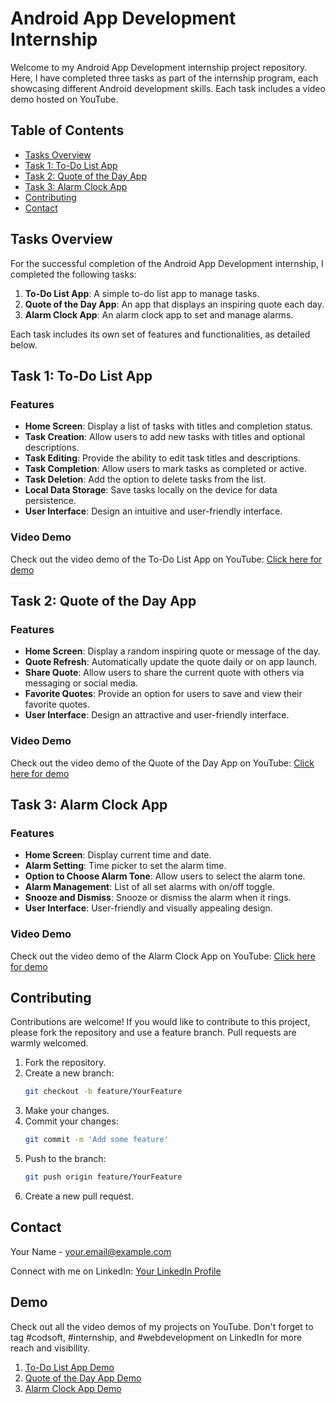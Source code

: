 # Android App Development Internship

Welcome to my Android App Development internship project repository. Here, I have completed three tasks as part of the internship program, each showcasing different Android development skills. Each task includes a video demo hosted on YouTube.

## Table of Contents

- [Tasks Overview](#tasks-overview)
- [Task 1: To-Do List App](#task-1-to-do-list-app)
- [Task 2: Quote of the Day App](#task-2-quote-of-the-day-app)
- [Task 3: Alarm Clock App](#task-3-alarm-clock-app)
- [Contributing](#contributing)
- [Contact](#contact)

## Tasks Overview

For the successful completion of the Android App Development internship, I completed the following tasks:

1. **To-Do List App**: A simple to-do list app to manage tasks.
2. **Quote of the Day App**: An app that displays an inspiring quote each day.
3. **Alarm Clock App**: An alarm clock app to set and manage alarms.

Each task includes its own set of features and functionalities, as detailed below.

## Task 1: To-Do List App

### Features

- **Home Screen**: Display a list of tasks with titles and completion status.
- **Task Creation**: Allow users to add new tasks with titles and optional descriptions.
- **Task Editing**: Provide the ability to edit task titles and descriptions.
- **Task Completion**: Allow users to mark tasks as completed or active.
- **Task Deletion**: Add the option to delete tasks from the list.
- **Local Data Storage**: Save tasks locally on the device for data persistence.
- **User Interface**: Design an intuitive and user-friendly interface.

### Video Demo

Check out the video demo of the To-Do List App on YouTube: [Click here for demo](https://www.youtube.com/link_to_todo_list_demo)

## Task 2: Quote of the Day App

### Features

- **Home Screen**: Display a random inspiring quote or message of the day.
- **Quote Refresh**: Automatically update the quote daily or on app launch.
- **Share Quote**: Allow users to share the current quote with others via messaging or social media.
- **Favorite Quotes**: Provide an option for users to save and view their favorite quotes.
- **User Interface**: Design an attractive and user-friendly interface.

### Video Demo

Check out the video demo of the Quote of the Day App on YouTube: [Click here for demo](https://www.youtube.com/link_to_quote_of_the_day_demo)

## Task 3: Alarm Clock App

### Features

- **Home Screen**: Display current time and date.
- **Alarm Setting**: Time picker to set the alarm time.
- **Option to Choose Alarm Tone**: Allow users to select the alarm tone.
- **Alarm Management**: List of all set alarms with on/off toggle.
- **Snooze and Dismiss**: Snooze or dismiss the alarm when it rings.
- **User Interface**: User-friendly and visually appealing design.

### Video Demo

Check out the video demo of the Alarm Clock App on YouTube: [Click here for demo](https://www.youtube.com/link_to_alarm_clock_demo)

## Contributing

Contributions are welcome! If you would like to contribute to this project, please fork the repository and use a feature branch. Pull requests are warmly welcomed.

1. Fork the repository.
2. Create a new branch:
    ```bash
    git checkout -b feature/YourFeature
    ```
3. Make your changes.
4. Commit your changes:
    ```bash
    git commit -m 'Add some feature'
    ```
5. Push to the branch:
    ```bash
    git push origin feature/YourFeature
    ```
6. Create a new pull request.

## Contact

Your Name - [your.email@example.com](mailto:your.email@example.com)

Connect with me on LinkedIn: [Your LinkedIn Profile](https://www.linkedin.com/in/yourprofile)

## Demo

Check out all the video demos of my projects on YouTube. Don't forget to tag #codsoft, #internship, and #webdevelopment on LinkedIn for more reach and visibility.

1. [To-Do List App Demo](https://www.youtube.com/link_to_todo_list_demo)
2. [Quote of the Day App Demo](https://www.youtube.com/link_to_quote_of_the_day_demo)
3. [Alarm Clock App Demo](https://www.youtube.com/link_to_alarm_clock_demo)
